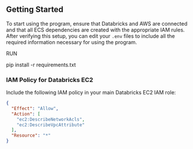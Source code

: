 ## Getting Started

To start using the program, ensure that Databricks and AWS are connected and that all ECS dependencies are created with the appropriate IAM rules. After verifying this setup, you can edit your `.env` files to include all the required information necessary for using the program.

RUN

pip install -r requirements.txt

### IAM Policy for Databricks EC2

Include the following IAM policy in your main Databricks EC2 IAM role:

```json
{
  "Effect": "Allow",
  "Action": [
    "ec2:DescribeNetworkAcls",
    "ec2:DescribeVpcAttribute"
  ],
  "Resource": "*"
}
